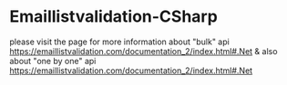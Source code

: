 # Emaillistvalidation-CSharp

please visit the page for more information about "bulk" api https://emaillistvalidation.com/documentation_2/index.html#.Net & also about "one by one" api https://emaillistvalidation.com/documentation_2/index.html#.Net
